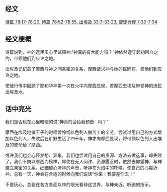 ## 经文
[诗篇 78:17-78:20, 诗篇 78:52-78:55, 出埃及 33:7-33:23, 使徒行传 7:30-7:34](https://www.biblegateway.com/passage/?search=Psalm+78%3A17-20%2C+52-55%3B+Exodus+33%3A7-23%3B+Acts+7%3A30-34&version=CUVMPS)

## 经文梗概
诗篇说到，神的选民虽心里试探神:“神真的有大能力吗？”神依然遵守起初所立之约，带领他们到应许之地。

出埃及记记载了摩西与神之间亲密的关系，摩西请求神与祂的民同在，领他们到应许之地。

使徒行传中回顾了耶和华神第一次在火中向摩西显现，差摩西去埃及带领神的选民出埃及地。

## 话中亮光

我们是否也在心里暗暗的说“神真的会给我预备…吗？”

摩西在埃及地做王子的时候曾怜悯以色列人做苦工的辛劳，尝试过用自己的方式增加以色列人，失败后在旷野生活了四十年，神才向摩西显现，将带领以色列人出埃及的使命给了摩西。

或许我们也会心怀梦想、异象，我们也尝试用自己的资源、方法去做这事，却失败了。我们不妨以摩西为榜样，即使在无人问津、资源匮乏时，依然去仰望神，与神建立亲密的关系，细细留心听神的声音，听神在火焰中的呼唤，使自己的心靠近神，总有一天，神会在合适的时候向我们说话“你来！我要差你去！”

不要灰心，总要在各方各面以神的眼光看待这世界，与神亲近，听祂的指示。